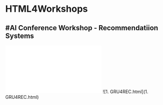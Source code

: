 # HTML4Workshops
#AI Conference Workshop - Recommendatiion Systems
 ---------------------------------------------------------
         
![01-GRU4REC.html](01-GRU4REC.html)
![1. GRU4REC.html](1. GRU4REC.html)
